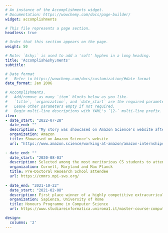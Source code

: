 ```yaml
---
# An instance of the Accomplishments widget.
# Documentation: https://wowchemy.com/docs/page-builder/
widget: accomplishments

# This file represents a page section.
headless: true

# Order that this section appears on the page.
weight: 50

# Note: `&shy;` is used to add a 'soft' hyphen in a long heading.
title: 'Accomplish&shy;ments'
subtitle:

# Date format
#   Refer to https://wowchemy.com/docs/customization/#date-format
date_format: Jan 2006

# Accomplishments.
#   Add/remove as many `item` blocks below as you like.
#   `title`, `organization`, and `date_start` are the required parameters.
#   Leave other parameters empty if not required.
#   Begin multi-line descriptions with YAML's `|2-` multi-line prefix.
item:
- date_start: "2022-07-28"
  date_end: ""
  description: "My story was showcased on Amazon Science's website after a successful research internship in Turin. https://www.amazon.science/working-at-amazon/amazon-internships-summer-2022-experience-donato-crisostomi-science-intern"
  organization: Amazon
  title: Showcased on Amazon Science's website
  url: "https://www.amazon.science/working-at-amazon/amazon-internships-summer-2022-experience-donato-crisostomi-science-intern"
  
- date_end: ""
  date_start: "2020-08-03"
  description: Selected among the most meritorious CS students to attend a week of lectures with faculty from participating institutions on a variety of cutting-edge research topics in computer science.
  organization: Cornell, Maryland and Max Planck
  title: Pre-Doctoral Research School attendee
  url: https://cmmrs.mpi-sws.org/
  
- date_end: "2021-10-22"
  date_start: "2021-02-08"
  description: First place winner of a highly competitive extracurricular program aimed at training MSc students in conducting scientific research, regarding in my case meta-learning and few-shot learning.
  organization: Sapienza, University of Rome
  title: Honours Programme in Computer Science
  url: https://www.studiareinformatica.uniroma1.it/master-course-computer-science/honours-programme

design:
  columns: '2' 
---
```

